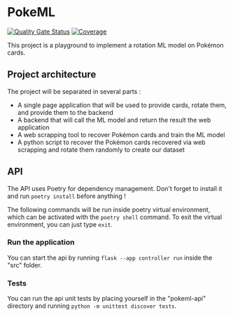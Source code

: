 # PokeML
[![Quality Gate Status](https://sonarcloud.io/api/project_badges/measure?project=lilian-delouvy_PokeML&metric=alert_status)](https://sonarcloud.io/summary/new_code?id=lilian-delouvy_PokeML)
[![Coverage](https://sonarcloud.io/api/project_badges/measure?project=lilian-delouvy_PokeML&metric=coverage)](https://sonarcloud.io/summary/new_code?id=lilian-delouvy_PokeML)

This project is a playground to implement a rotation ML model on Pokémon cards.

## Project architecture

The project will be separated in several parts :
- A single page application that will be used to provide cards, rotate them, and provide them to the backend
- A backend that will call the ML model and return the result the web application
- A web scrapping tool to recover Pokémon cards and train the ML model
- A python script to recover the Pokémon cards recovered via web scrapping and rotate them randomly to create our dataset

## API

The API uses Poetry for dependency management. Don't forget to install it and run ```poetry install``` before anything !

The following commands will be run inside poetry virtual environment, which can be activated with the ```poetry shell``` command.
To exit the virtual environment, you can just type ```exit```.

### Run the application

You can start the api by running ```flask --app controller run``` inside the "src" folder.

### Tests

You can run the api unit tests by placing yourself in the "pokeml-api" directory and running ```python -m unittest discover tests```.
